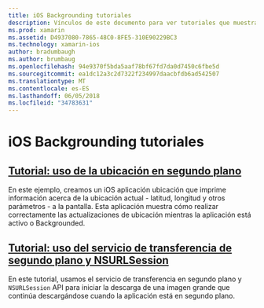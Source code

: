 ```yaml
---
title: iOS Backgrounding tutoriales
description: Vínculos de este documento para ver tutoriales que muestran cómo utilizar la información de ubicación en una aplicación backgrounded y cómo usar el servicio de transferencia de fondo y NSURLSession.
ms.prod: xamarin
ms.assetid: D4937080-7865-48C0-8FE5-310E90229BC3
ms.technology: xamarin-ios
author: bradumbaugh
ms.author: brumbaug
ms.openlocfilehash: 94e9370f5bda5aaf78bf67fd7da0d7450c6fbe5d
ms.sourcegitcommit: ea1dc12a3c2d7322f234997daacbfdb6ad542507
ms.translationtype: MT
ms.contentlocale: es-ES
ms.lasthandoff: 06/05/2018
ms.locfileid: "34783631"
---
```

# <a name="ios-backgrounding-walkthroughs"></a>iOS Backgrounding tutoriales

##  <a name="walkthrough---using-background-locationiosapp-fundamentalsbackgroundingios-backgrounding-walkthroughslocation-walkthroughmd"></a>[Tutorial: uso de la ubicación en segundo plano](~/ios/app-fundamentals/backgrounding/ios-backgrounding-walkthroughs/location-walkthrough.md)

En este ejemplo, creamos un iOS aplicación ubicación que imprime información acerca de la ubicación actual - latitud, longitud y otros parámetros - a la pantalla. Esta aplicación muestra cómo realizar correctamente las actualizaciones de ubicación mientras la aplicación está activo o Backgrounded.

##  <a name="walkthrough---using-background-transfer-service-and-nsurlsessioniosapp-fundamentalsbackgroundingios-backgrounding-walkthroughsbackground-transfer-walkthroughmd"></a>[Tutorial: uso del servicio de transferencia de segundo plano y NSURLSession](~/ios/app-fundamentals/backgrounding/ios-backgrounding-walkthroughs/background-transfer-walkthrough.md)

En este tutorial, usamos el servicio de transferencia en segundo plano y `NSURLSession` API para iniciar la descarga de una imagen grande que continúa descargándose cuando la aplicación está en segundo plano.
